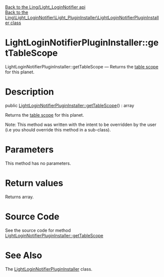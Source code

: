 [Back to the Ling/Light_LoginNotifier api](https://github.com/lingtalfi/Light_LoginNotifier/blob/master/doc/api/Ling/Light_LoginNotifier.md)<br>
[Back to the Ling\Light_LoginNotifier\Light_PluginInstaller\LightLoginNotifierPluginInstaller class](https://github.com/lingtalfi/Light_LoginNotifier/blob/master/doc/api/Ling/Light_LoginNotifier/Light_PluginInstaller/LightLoginNotifierPluginInstaller.md)


LightLoginNotifierPluginInstaller::getTableScope
================



LightLoginNotifierPluginInstaller::getTableScope — Returns the [table scope](https://github.com/lingtalfi/TheBar/blob/master/discussions/table-scope.md) for this planet.




Description
================


public [LightLoginNotifierPluginInstaller::getTableScope](https://github.com/lingtalfi/Light_LoginNotifier/blob/master/doc/api/Ling/Light_LoginNotifier/Light_PluginInstaller/LightLoginNotifierPluginInstaller/getTableScope.md)() : array




Returns the [table scope](https://github.com/lingtalfi/TheBar/blob/master/discussions/table-scope.md) for this planet.

Note: This method was written with the intent to be overridden by the user (i.e you should override this method in a sub-class).



Parameters
================

This method has no parameters.


Return values
================

Returns array.








Source Code
===========
See the source code for method [LightLoginNotifierPluginInstaller::getTableScope](https://github.com/lingtalfi/Light_LoginNotifier/blob/master/Light_PluginInstaller/LightLoginNotifierPluginInstaller.php#L23-L28)


See Also
================

The [LightLoginNotifierPluginInstaller](https://github.com/lingtalfi/Light_LoginNotifier/blob/master/doc/api/Ling/Light_LoginNotifier/Light_PluginInstaller/LightLoginNotifierPluginInstaller.md) class.



